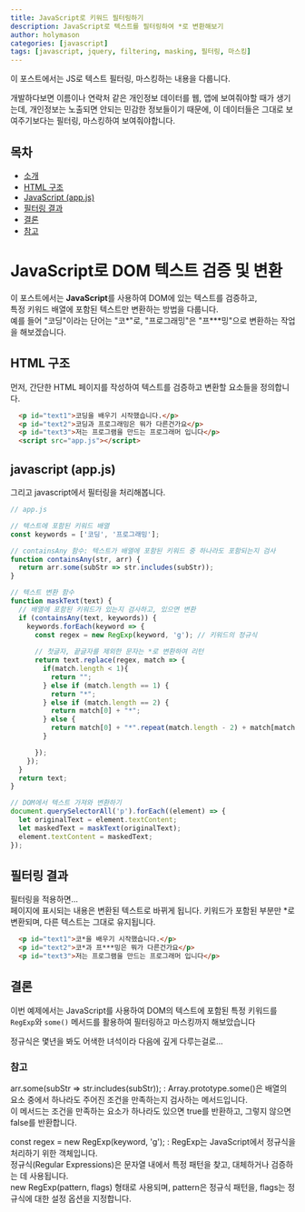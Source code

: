 ```yaml
---
title: JavaScript로 키워드 필터링하기
description: JavaScript로 텍스트를 필터링하여 *로 변환해보기 
author: holymason
categories: [javascript]
tags: [javascript, jquery, filtering, masking, 필터링, 마스킹]
---
```


이 포스트에서는 JS로 텍스트 필터링, 마스킹하는 내용을 다룹니다.

개발하다보면 이름이나 연락처 같은 개인정보 데이터를 웹, 앱에 보여줘야할 때가 생기는데,
개인정보는 노출되면 안되는 민감한 정보들이기 때문에, 이 데이터들은 그대로 보여주기보다는 필터링, 마스킹하여 보여줘야합니다.


## 목차
- [소개](#javascript로-dom-텍스트-검증-및-변환)
- [HTML 구조](#html-구조)
- [JavaScript (app.js)](#javascript-appjs)
- [필터링 결과](#필터링-결과)
- [결론](#결론)
- [참고](#참고)

# JavaScript로 DOM 텍스트 검증 및 변환

이 포스트에서는 **JavaScript**를 사용하여 DOM에 있는 텍스트를 검증하고,  
특정 키워드 배열에 포함된 텍스트만 변환하는 방법을 다룹니다.  
예를 들어 "코딩"이라는 단어는 "코*"로, "프로그래밍"은 "프***밍"으로 변환하는 작업을 해보겠습니다.

## HTML 구조

먼저, 간단한 HTML 페이지를 작성하여 텍스트를 검증하고 변환할 요소들을 정의합니다.

```html
  <p id="text1">코딩을 배우기 시작했습니다.</p>
  <p id="text2">코딩과 프로그래밍은 뭐가 다른건가요</p>
  <p id="text3">저는 프로그램을 만드는 프로그래머 입니다</p>
  <script src="app.js"></script>
```

## javascript (app.js)

그리고 javascript에서 필터링을 처리해봅니다.

```javascript
// app.js

// 텍스트에 포함된 키워드 배열
const keywords = ['코딩', '프로그래밍'];

// containsAny 함수: 텍스트가 배열에 포함된 키워드 중 하나라도 포함되는지 검사
function containsAny(str, arr) {
  return arr.some(subStr => str.includes(subStr));
}

// 텍스트 변환 함수
function maskText(text) {
  // 배열에 포함된 키워드가 있는지 검사하고, 있으면 변환
  if (containsAny(text, keywords)) {
    keywords.forEach(keyword => {
      const regex = new RegExp(keyword, 'g'); // 키워드의 정규식
      
      // 첫글자, 끝글자를 제외한 문자는 *로 변환하여 리턴
      return text.replace(regex, match => {
        if(match.length < 1){
          return "";
        } else if (match.length == 1) {
          return "*";
        } else if (match.length == 2) {
          return match[0] + "*";
        } else {
          return match[0] + "*".repeat(match.length - 2) + match[match.length - 1];
        }

      });
    });
  }
  return text;
}

// DOM에서 텍스트 가져와 변환하기
document.querySelectorAll('p').forEach((element) => {
  let originalText = element.textContent;
  let maskedText = maskText(originalText);
  element.textContent = maskedText;
});


```

## 필터링 결과
필터링을 적용하면...  
페이지에 표시되는 내용은 변환된 텍스트로 바뀌게 됩니다. 키워드가 포함된 부분만 *로 변환되며, 다른 텍스트는 그대로 유지됩니다.

```html
  <p id="text1">코*을 배우기 시작했습니다.</p>
  <p id="text2">코*과 프***밍은 뭐가 다른건가요</p>
  <p id="text3">저는 프로그램을 만드는 프로그래머 입니다</p>
```

## 결론
이번 예제에서는 JavaScript를 사용하여 DOM의 텍스트에 포함된 특정 키워드를  
`RegExp`와 `some()` 메서드를 활용하여 필터링하고 마스킹까지 해보았습니다

정규식은 몇년을 봐도 어색한 녀석이라 다음에 깊게 다루는걸로...


### 참고
arr.some(subStr => str.includes(subStr));
: Array.prototype.some()은 배열의 요소 중에서 하나라도 주어진 조건을 만족하는지 검사하는 메서드입니다.  
이 메서드는 조건을 만족하는 요소가 하나라도 있으면 true를 반환하고, 그렇지 않으면 false를 반환합니다.

const regex = new RegExp(keyword, 'g');
: RegExp는 JavaScript에서 정규식을 처리하기 위한 객체입니다.  
정규식(Regular Expressions)은 문자열 내에서 특정 패턴을 찾고, 대체하거나 검증하는 데 사용됩니다.  
new RegExp(pattern, flags) 형태로 사용되며, pattern은 정규식 패턴을, flags는 정규식에 대한 설정 옵션을 지정합니다.



